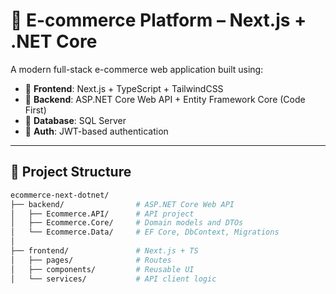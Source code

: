 # 🛒 E-commerce Platform – Next.js + .NET Core

A modern full-stack e-commerce web application built using:

- 🧩 **Frontend**: Next.js + TypeScript + TailwindCSS
- 🔧 **Backend**: ASP.NET Core Web API + Entity Framework Core (Code First)
- 💾 **Database**: SQL Server
- 🔐 **Auth**: JWT-based authentication

---

## 📁 Project Structure

```bash
ecommerce-next-dotnet/
├── backend/                # ASP.NET Core Web API
│   ├── Ecommerce.API/      # API project
│   ├── Ecommerce.Core/     # Domain models and DTOs
│   └── Ecommerce.Data/     # EF Core, DbContext, Migrations
│
├── frontend/               # Next.js + TS
│   ├── pages/              # Routes
│   ├── components/         # Reusable UI
│   └── services/           # API client logic
